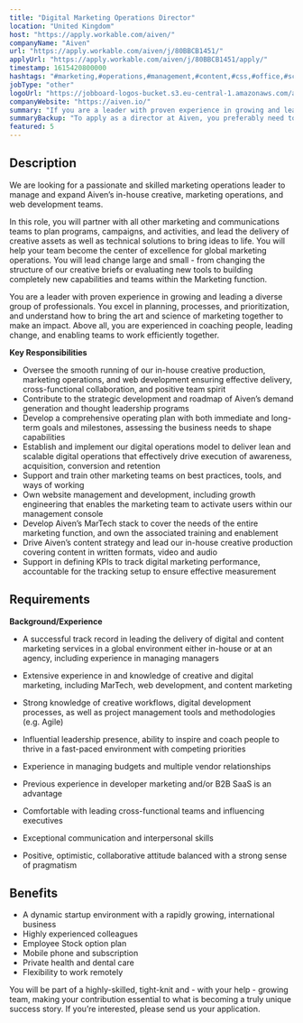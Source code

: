 ```yaml
---
title: "Digital Marketing Operations Director"
location: "United Kingdom"
host: "https://apply.workable.com/aiven/"
companyName: "Aiven"
url: "https://apply.workable.com/aiven/j/80BBCB1451/"
applyUrl: "https://apply.workable.com/aiven/j/80BBCB1451/apply/"
timestamp: 1615420800000
hashtags: "#marketing,#operations,#management,#content,#css,#office,#scrum"
jobType: "other"
logoUrl: "https://jobboard-logos-bucket.s3.eu-central-1.amazonaws.com/aiven"
companyWebsite: "https://aiven.io/"
summary: "If you are a leader with proven experience in growing and leading a diverse group of professionals, consider applying to Aiven's job post for a new Digital Marketing Operations Director."
summaryBackup: "To apply as a director at Aiven, you preferably need to have some knowledge of: #marketing, #operations, #content."
featured: 5
---
```


## Description

We are looking for a passionate and skilled marketing operations leader to manage and expand Aiven’s in-house creative, marketing operations, and web development teams.

In this role, you will partner with all other marketing and communications teams to plan programs, campaigns, and activities, and lead the delivery of creative assets as well as technical solutions to bring ideas to life. You will help your team become the center of excellence for global marketing operations. You will lead change large and small - from changing the structure of our creative briefs or evaluating new tools to building completely new capabilities and teams within the Marketing function.

You are a leader with proven experience in growing and leading a diverse group of professionals. You excel in planning, processes, and prioritization, and understand how to bring the art and science of marketing together to make an impact. Above all, you are experienced in coaching people, leading change, and enabling teams to work efficiently together.

**Key Responsibilities**

*   Oversee the smooth running of our in-house creative production, marketing operations, and web development ensuring effective delivery, cross-functional collaboration, and positive team spirit
*   Contribute to the strategic development and roadmap of Aiven’s demand generation and thought leadership programs
*   Develop a comprehensive operating plan with both immediate and long-term goals and milestones, assessing the business needs to shape capabilities
*   Establish and implement our digital operations model to deliver lean and scalable digital operations that effectively drive execution of awareness, acquisition, conversion and retention
*   Support and train other marketing teams on best practices, tools, and ways of working
*   Own website management and development, including growth engineering that enables the marketing team to activate users within our management console
*   Develop Aiven’s MarTech stack to cover the needs of the entire marketing function, and own the associated training and enablement
*   Drive Aiven’s content strategy and lead our in-house creative production covering content in written formats, video and audio
*   Support in defining KPIs to track digital marketing performance, accountable for the tracking setup to ensure effective measurement

## Requirements

**Background/Experience**

*   A successful track record in leading the delivery of digital and content marketing services in a global environment either in-house or at an agency, including experience in managing managers
*   Extensive experience in and knowledge of creative and digital marketing, including MarTech, web development, and content marketing
*   Strong knowledge of creative workflows, digital development processes, as well as project management tools and methodologies (e.g. Agile)
*   Influential leadership presence, ability to inspire and coach people to thrive in a fast-paced environment with competing priorities

*   Experience in managing budgets and multiple vendor relationships
*   Previous experience in developer marketing and/or B2B SaaS is an advantage
*   Comfortable with leading cross-functional teams and influencing executives
*   Exceptional communication and interpersonal skills
*   Positive, optimistic, collaborative attitude balanced with a strong sense of pragmatism

## Benefits

*   A dynamic startup environment with a rapidly growing, international business
*   Highly experienced colleagues
*   Employee Stock option plan
*   Mobile phone and subscription
*   Private health and dental care
*   Flexibility to work remotely

You will be part of a highly-skilled, tight-knit and - with your help - growing team, making your contribution essential to what is becoming a truly unique success story. If you’re interested, please send us your application.
